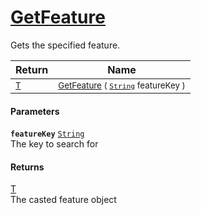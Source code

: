 # [GetFeature](./Signature-100663438.md)

Gets the specified feature.

| Return | Name | 
| --- | --- | 
| <sub>[T](./Signature-100663438.md)</sub>| <sub>[GetFeature](./Signature-100663438.md) ( [`String`](https://docs.microsoft.com/en-us/dotnet/api/System.String) featureKey )</sub>| <br>


#### Parameters
**`featureKey`**  [`String`](https://docs.microsoft.com/en-us/dotnet/api/System.String)<br>The key to search for
#### Returns
[T](./Signature-100663438.md)<br>
The casted feature object